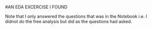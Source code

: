 #AN EDA EXCERCISE I FOUND

Note that I only answered the questions that was in the Notebook i.e.
I didnot do the free analysis but did as the questions had asked.
